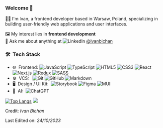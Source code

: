 <h3> Welcome 👋</h3>

👨‍💻 I'm Ivan, a frontend developer based in Warsaw, Poland, specializing in building user-friendly web applications and user interfaces.

🖼️ My interest lies in **frontend development**  
💬 Ask me about anything at ![LinkedIn](https://img.shields.io/badge/linkedin-%230077B5.svg?style=flat&logo=linkedin&logoColor=white) [@ivanbichan](https://www.linkedin.com/in/ivanbichan/)

<h3> 🛠 &nbsp;Tech Stack</h3>

- 🌐 &nbsp;Frontend:&nbsp;![JavaScript](https://img.shields.io/badge/javascript-%23323330.svg?style=flat&logo=javascript&logoColor=%23F7DF1E)  ![TypeScript](https://img.shields.io/badge/typescript-%23007ACC.svg?style=flat&logo=typescript&logoColor=white) ![HTML5](https://img.shields.io/badge/html5-%23E34F26.svg?style=flat&logo&logo=html5&logoColor=white) ![CSS3](https://img.shields.io/badge/css3-%231572B6.svg?style=flat&logo&logo=css3&logoColor=white) ![React](https://img.shields.io/badge/-React-0A1A2F?style=flat&logo=react) ![Next.js](https://img.shields.io/badge/-Next.js-0A1A2F?style=flat&logo=next.js) ![Redux](https://img.shields.io/badge/redux-%23593d88.svg?style=flat&logo=redux&logoColor=white) ![SASS](https://img.shields.io/badge/SASS-hotpink.svg?style=flat&logo=SASS&logoColor=white)
- ⚙️ &nbsp;VCS: &nbsp; ![Git](https://img.shields.io/badge/-Git-0A1A2F?style=flat&logo=git) ![GitHub](https://img.shields.io/badge/github-%23121011.svg?style=flat&logo=github&logoColor=white) ![Markdown](https://img.shields.io/badge/-Markdown-0A1A2F?style=flat&logo=markdown) 
- 🖥 &nbsp;Design / UI Kit:&nbsp; ![Storybook](https://img.shields.io/badge/-Storybook-FF4785?style=flat&logo=storybook&logoColor=white) ![Figma](https://img.shields.io/badge/-Figma-0A1A2F?style=flat&logo=figma) ![MUI](https://img.shields.io/badge/MUI-%230081CB.svg?style=flat&logo=mui&logoColor=white) 
- 🤖 &nbsp;AI:&nbsp; ![ChatGPT](https://img.shields.io/badge/chatGPT-74aa9c?style=flat&logo=openai&logoColor=white)
  <br/>

[![Top Langs](https://github-readme-stats.vercel.app/api/top-langs/?username=IvanBichan&layout=compact)](https://github.com/IvanBichan/github-readme-stats) 
![](https://github-profile-summary-cards.vercel.app/api/cards/profile-details?username=IvanBichan&theme=solarized_dark)


Credit: *Ivan Bichan*

Last Edited on: *24/10/2023*